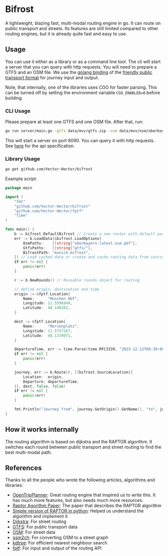 # Bifrost

A lightweight, blazing fast, multi-modal routing engine in go. It can route on public transport and streets. Its
features are still
limited compared to other routing engines, but it is already quite fast and easy to use.

## Usage

You can use it either as a library or as a command line tool. The cli will start a server that you can query with
http requests.
You will need to prepare a GTFS and an OSM file. We use the [golang binding](https://github.com/Vector-Hector/fptf) of
the [friendly public transport format](https://github.com/public-transport/friendly-public-transport-format/blob/1.2.1/spec/readme.md)
for journey input and output.

Note, that internally, one of the libraries uses CGO for faster parsing. This can be turned off by setting the
environment variable `CGO_ENABLED=0` before building.

### CLI Usage

Please prepare at least one GTFS and one OSM file. After that, run:

```bash
go run server/main.go -gtfs data/mvv/gtfs.zip -osm data/mvv/osm/oberbayern-latest.osm.pbf -bifrost data/mvv/munich.bifrost
```

This will start a server on port 8090. You can query it with http requests. See [here](server/api.json) for the api
specification.

### Library Usage

```bash
go get github.com/Vector-Hector/bifrost
```

Example script:

```go
package main

import (
	"fmt"
	"github.com/Vector-Hector/bifrost"
	"github.com/Vector-Hector/fptf"
	"time"
)

func main() {
	b := bifrost.DefaultBifrost // Create a new router with default parameters
	err := b.LoadData(&bifrost.LoadOptions{
		OsmPaths:    []string{"oberbayern-latest.osm.pbf"},
		GtfsPaths:   []string{"gtfs/"},
		BifrostPath: "munich.bifrost",
	}) // Load cached data or create and cache routing data from source
	if err != nil {
		panic(err)
	}

	r := b.NewRounds() // Reusable rounds object for routing

	// define origin, destination and time
	origin := &fptf.Location{
		Name:      "München Hbf",
		Longitude: 11.5596949,
		Latitude:  48.140262,
	}

	dest := &fptf.Location{
		Name:      "Marienplatz",
		Longitude: 11.5757167,
		Latitude:  48.1378071,
	}

	departureTime, err := time.Parse(time.RFC3339, "2023-12-12T08:30:00Z")
	if err != nil {
		panic(err)
	}

	journey, err := b.Route(r, []bifrost.SourceLocation{{
		Location:  origin,
		Departure: departureTime,
	}}, dest, false, false)
	if err != nil {
		panic(err)
	}

	fmt.Println("Journey from", journey.GetOrigin().GetName(), "to", journey.GetDestination().GetName(), "departs at", journey.GetDeparture(), "and arrives at", journey.GetArrival())
}
```

## How it works internally

The routing algorithm is based on dijkstra and the RAPTOR algorithm. It switches each round between public transport
and street routing to find the best multi-modal path.

## References

Thanks to all the people who wrote the following articles, algorithms and libraries:

- [OpenTripPlanner](https://github.com/opentripplanner/OpenTripPlanner): Great routing engine that inspired us to write
  this. It has much more features, but also needs much more resources.
- [Raptor Agorithm Paper](https://www.microsoft.com/en-us/research/wp-content/uploads/2012/01/raptor_alenex.pdf): The
  paper that describes the RAPTOR algorithm
- [Simple version of RAPTOR in python](https://kuanbutts.com/2020/09/12/raptor-simple-example/): Helped us understand
  the algorithm and implement it
- [Dijkstra](https://en.wikipedia.org/wiki/Dijkstra%27s_algorithm): For street routing
- [GTFS](https://developers.google.com/transit/gtfs/reference): For public transport data
- [OSM](https://www.openstreetmap.org/): For street data
- [osm2ch](https://github.com/LdDl/osm2ch): For converting OSM to a street graph
- [kdtree](https://github.com/kyroy/kdtree): For efficient nearest neighbour search
- [fptf](https://github.com/public-transport/friendly-public-transport-format/blob/1.2.1/spec/readme.md): For input and output of the routing API

